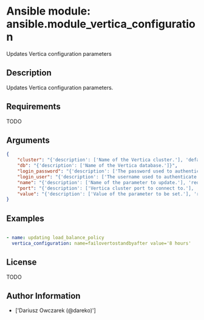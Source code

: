 # Ansible module: ansible.module_vertica_configuration


Updates Vertica configuration parameters

## Description

Updates Vertica configuration parameters.

## Requirements

TODO

## Arguments

``` json
{
    "cluster": "{'description': ['Name of the Vertica cluster.'], 'default': 'localhost'}",
    "db": "{'description': ['Name of the Vertica database.']}",
    "login_password": "{'description': ['The password used to authenticate with.']}",
    "login_user": "{'description': ['The username used to authenticate with.'], 'default': 'dbadmin'}",
    "name": "{'description': ['Name of the parameter to update.'], 'required': True, 'aliases': ['parameter']}",
    "port": "{'description': ['Vertica cluster port to connect to.'], 'default': 5433}",
    "value": "{'description': ['Value of the parameter to be set.'], 'required': True}",
}
```

## Examples


``` yaml

- name: updating load_balance_policy
  vertica_configuration: name=failovertostandbyafter value='8 hours'

```

## License

TODO

## Author Information
  - ['Dariusz Owczarek (@dareko)']
